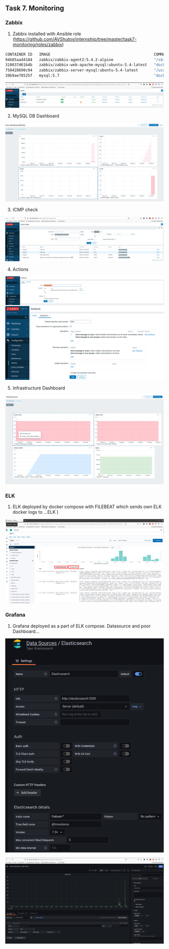 
## Task 7. Monitoring

### Zabbix

1. Zabbix installed with Ansible role (https://github.com/AVShutov/internship/tree/master/task7-monitoring/roles/zabbix)

```bash
CONTAINER ID   IMAGE                                              COMMAND                  CREATED          STATUS             PORTS                                                                            NAMES
94b85aad4184   zabbix/zabbix-agent2:5.4.2-alpine                  "/sbin/tini -- /usr/…"   16 minutes ago   Up 16 minutes      0.0.0.0:10050->10050/tcp, :::10050->10050/tcp, 31999/tcp                         zabbix-agent
310037d61b4b   zabbix/zabbix-web-apache-mysql:ubuntu-5.4-latest   "docker-entrypoint.s…"   18 hours ago     Up About an hour   0.0.0.0:80->8080/tcp, :::80->8080/tcp, 0.0.0.0:443->8443/tcp, :::443->8443/tcp   zabbix-frontend
750428690c94   zabbix/zabbix-server-mysql:ubuntu-5.4-latest       "/usr/bin/tini -- /u…"   18 hours ago     Up About an hour   0.0.0.0:10051->10051/tcp, :::10051->10051/tcp                                    zabbix-server
39b9ae78525f   mysql:5.7                                          "docker-entrypoint.s…"   18 hours ago     Up About an hour   0.0.0.0:3306->3306/tcp, :::3306->3306/tcp, 33060/tcp                             mysql

```

![image info](./z_hosts.png)

2. MySQL DB Dashboard

![image info](./z_dash.png)

3. ICMP check

![image info](./z_icmp.png)

4. Actions

![image info](./z_action.png)
![image info](./z_action2.png)

5. Infrastructure Dashboard

![image info](./z_infra.png)

### ELK

1. ELK deployed by docker compose with FILEBEAT which sends own ELK docker logs to ...ELK )

![image info](./e_logs.png)

### Grafana

1. Grafana deployed as a part of ELK compose. Datasource and poor Dashboard...

![image info](./g_datas.png)

![image info](./g_dash.png)
